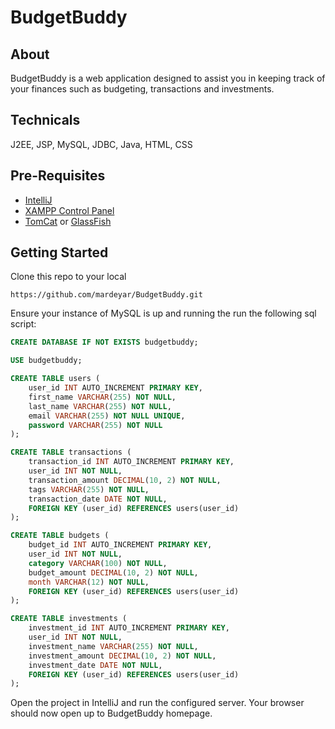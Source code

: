 # BudgetBuddy
## About
BudgetBuddy is a web application designed to assist you in keeping track of your finances such as budgeting, transactions and investments.

## Technicals
J2EE, JSP, MySQL, JDBC, Java, HTML, CSS

## Pre-Requisites
- [IntelliJ](https://www.jetbrains.com/idea/download/?section=windows)
- [XAMPP Control Panel](https://www.apachefriends.org/download.html)
- [TomCat](https://tomcat.apache.org/download-90.cgi) or [GlassFish](https://glassfish.org/download)

## Getting Started
Clone this repo to your local

```https://github.com/mardeyar/BudgetBuddy.git```

Ensure your instance of MySQL is up and running the run the following sql script:

```sql
CREATE DATABASE IF NOT EXISTS budgetbuddy;

USE budgetbuddy;

CREATE TABLE users (
	user_id INT AUTO_INCREMENT PRIMARY KEY,
	first_name VARCHAR(255) NOT NULL,
	last_name VARCHAR(255) NOT NULL,
	email VARCHAR(255) NOT NULL UNIQUE,
	password VARCHAR(255) NOT NULL
);

CREATE TABLE transactions (
	transaction_id INT AUTO_INCREMENT PRIMARY KEY,
	user_id INT NOT NULL,
	transaction_amount DECIMAL(10, 2) NOT NULL,
	tags VARCHAR(255) NOT NULL,
	transaction_date DATE NOT NULL,
	FOREIGN KEY (user_id) REFERENCES users(user_id)
);

CREATE TABLE budgets (
	budget_id INT AUTO_INCREMENT PRIMARY KEY,
	user_id INT NOT NULL,
	category VARCHAR(100) NOT NULL,
	budget_amount DECIMAL(10, 2) NOT NULL,
	month VARCHAR(12) NOT NULL,
	FOREIGN KEY (user_id) REFERENCES users(user_id)
);

CREATE TABLE investments (
	investment_id INT AUTO_INCREMENT PRIMARY KEY,
	user_id INT NOT NULL,
	investment_name VARCHAR(255) NOT NULL,
	investment_amount DECIMAL(10, 2) NOT NULL,
	investment_date DATE NOT NULL,
	FOREIGN KEY (user_id) REFERENCES users(user_id)
);
```

Open the project in IntelliJ and run the configured server. Your browser should now open up to BudgetBuddy homepage.
